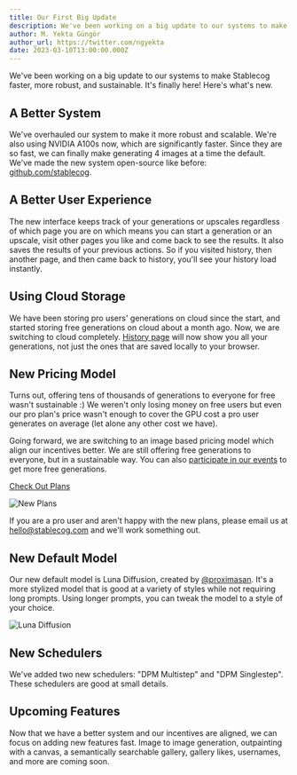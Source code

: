 ```yaml
---
title: Our First Big Update
description: We've been working on a big update to our systems to make Stablecog faster, mor robust and sustainable. It's finally here! We have a new system, a new pricing model, a new default model and new schedulers.
author: M. Yekta Güngör
author_url: https://twitter.com/ngyekta
date: 2023-03-10T13:00:00.000Z
---
```


We've been working on a big update to our systems to make Stablecog faster, more robust, and sustainable. It's finally here! Here's what's new.

## A Better System

We've overhauled our system to make it more robust and scalable. We're also using NVIDIA A100s now, which are significantly faster. Since they are so fast, we can finally make generating 4 images at a time the default. We've made the new system open-source like before: [github.com/stablecog](https://github.com/stablecog).

## A Better User Experience

The new interface keeps track of your generations or upscales regardless of which page you are on which means you can start a generation or an upscale, visit other pages you like and come back to see the results. It also saves the results of your previous actions. So if you visited history, then another page, and then came back to history, you'll see your history load instantly.

## Using Cloud Storage

We have been storing pro users' generations on cloud since the start, and started storing free generations on cloud about a month ago. Now, we are switching to cloud completely. [History page](https://stablecog.com/history) will now show you all your generations, not just the ones that are saved locally to your browser.

## New Pricing Model

Turns out, offering tens of thousands of generations to everyone for free wasn't sustainable :) We weren't only losing money on free users but even our pro plan's price wasn't enough to cover the GPU cost a pro user generates on average (let alone any other cost we have).

Going forward, we are switching to an image based pricing model which align our incentives better. We are still offering free generations to everyone, but in a sustainable way. You can also [participate in our events](https://stablecog.com/discord) to get more free generations.

[Check Out Plans](https://stablecog.com/pricing)<!--rehype:button=true-->

![New Plans](https://ba.stablecog.com/blog/plans.jpg)<!--rehype:width=2560   &height= 1200-->

If you are a pro user and aren't happy with the new plans, please email us at [hello@stablecog.com](mailto:hello@stablecog.com) and we'll work something out.

## New Default Model

Our new default model is Luna Diffusion, created by [@proximasan](https://twitter.com/proximasan). It's a more stylized model that is good at a variety of styles while not requiring long prompts. Using longer prompts, you can tweak the model to a style of your choice.

![Luna Diffusion](https://ba.stablecog.com/blog/luna-diffusion.jpg)<!--rehype:width=2560   &height= 1440-->

## New Schedulers

We've added two new schedulers: "DPM Multistep" and "DPM Singlestep". These schedulers are good at small details.

## Upcoming Features

Now that we have a better system and our incentives are aligned, we can focus on adding new features fast. Image to image generation, outpainting with a canvas, a semantically searchable gallery, gallery likes, usernames, and more are coming soon.
